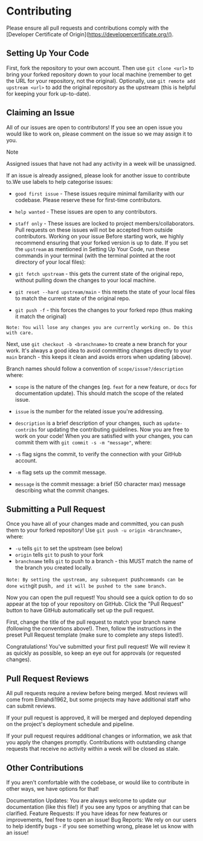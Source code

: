 # Contributing

Please ensure all pull requests and contributions comply with the [Developer Certificate of Origin](https://developercertificate.org/().

## Setting Up Your Code
First, fork the repository to your own account. Then use `git clone <url>` to bring your forked repository down to your local machine (remember to get the URL for your repository, not the original). Optionally, use `git remote add upstream <url>` to add the original repository as the upstream (this is helpful for keeping your fork up-to-date).

## Claiming an Issue
All of our issues are open to contributors! If you see an open issue you would like to work on, please comment on the issue so we may assign it to you.

Note

Assigned issues that have not had any activity in a week will be unassigned.

If an issue is already assigned, please look for another issue to contribute to.We use labels to help categorise issues:

* `good first issue` - These issues require minimal familiarity with our codebase. Please reserve these for first-time contributors.
* `help wanted` - These issues are open to any contributors.
* `staff only` - These issues are locked to project members/collaborators. Pull requests on these issues will not be accepted from outside contributors.
Working on your issue
Before starting work, we highly recommend ensuring that your forked version is up to date. If you set the `upstream` as mentioned in Setting Up Your Code, run these commands in your terminal (with the terminal pointed at the root directory of your local files):

* `git fetch upstream` - this gets the current state of the original repo, without pulling down the changes to your local machine.
* `git reset --hard upstream/main` - this resets the state of your local files to match the current state of the original repo.
* `git push -f` - this forces the changes to your forked repo (thus making it match the original)

`Note:
You will lose any changes you are currently working on. Do this with care.`

Next, use `git checkout -b <branchname>` to create a new branch for your work. It's always a good idea to avoid committing changes directly to your `main` branch - this keeps it clean and avoids errors when updating (above).

Branch names should follow a convention of `scope/issue?/description` where:

* `scope` is the nature of the changes (eg. `feat` for a new feature, or `docs` for documentation update). This should match the scope of the related issue.
* `issue` is the number for the related issue you're addressing.
* `description` is a brief description of your changes, such as `update-contribs` for updating the contributing guidelines.
Now you are free to work on your code! When you are satisfied with your changes, you can commit them with `git commit -s -m "message"`, where:

* `-s` flag signs the commit, to verify the connection with your GitHub account.
* `-m` flag sets up the commit message.
* `message` is the commit message: a brief (50 character max) message describing what the commit changes.

## Submitting a Pull Request
Once you have all of your changes made and committed, you can push them to your forked repository! Use `git push -u origin <branchname>`, where:

* `-u` tells `git` to set the upstream (see below)
* `origin` tells `git` to push to your fork
* `branchname` tells `git` to push to a branch - this MUST match the name of the branch you created locally.

`Note:
By setting the upstream, any subsequent `push` commands can be done with `git push`, and it will be pushed to the same branch.`

Now you can open the pull request! You should see a quick option to do so appear at the top of your repository on GitHub. Click the "Pull Request" button to have GitHub automatically set up the pull request.

First, change the title of the pull request to match your branch name (following the conventions above!). Then, follow the instructions in the preset Pull Request template (make sure to complete any steps listed!).

Congratulations! You've submitted your first pull request! We will review it as quickly as possible, so keep an eye out for approvals (or requested changes).

## Pull Request Reviews
All pull requests require a review before being merged. Most reviews will come from Elmahdi1962, but some projects may have additional staff who can submit reviews.

If your pull request is approved, it will be merged and deployed depending on the project's deployment schedule and pipeline.

If your pull request requires additional changes or information, we ask that you apply the changes promptly. Contributions with outstanding change requests that receive no activity within a week will be closed as stale.

## Other Contributions
If you aren't comfortable with the codebase, or would like to contribute in other ways, we have options for that!

Documentation Updates: You are always welcome to update our documentation (like this file!) if you see any typos or anything that can be clarified.
Feature Requests: If you have ideas for new features or improvements, feel free to open an issue!
Bug Reports: We rely on our users to help identify bugs - if you see something wrong, please let us know with an issue!